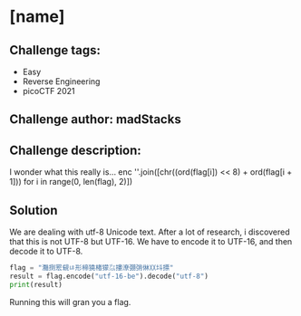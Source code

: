# [name]
## Challenge tags:
- Easy
- Reverse Engineering
- picoCTF 2021

## Challenge author: madStacks
## Challenge description:
I wonder what this really is... enc ''.join([chr((ord(flag[i]) << 8) + ord(flag[i + 1])) for i in range(0, len(flag), 2)])

## Solution
We are dealing with utf-8 Unicode text. After a lot of research, i discovered that this is not UTF-8 but UTF-16. We have to encode it to UTF-16, and then decode it to UTF-8.

~~~python
flag = "灩捯䍔䙻ㄶ形楴獟楮獴㌴摟潦弸弰㑣〷㘰摽"
result = flag.encode("utf-16-be").decode("utf-8")
print(result)
~~~

Running this will gran you a flag.
